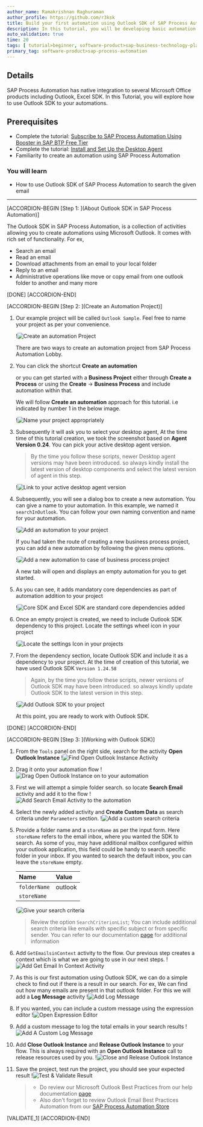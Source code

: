 ```yaml
---
author_name: Ramakrishnan Raghuraman
author_profile: https://github.com/r3ksk
title: Build your first automation using Outlook SDK of SAP Process Automation
description: In this tutorial, you will be developing basic automation using Outlook SDK of SAP Process Automation. In the end, by using the activities in this Outlook SDK, you will know how to search outlook inbox or a specific email folder and download any attachments found in the email context to a specific local folder.
auto_validation: true
time: 20
tags: [ tutorial>beginner, software-product>sap-business-technology-platform, tutorial>free-tier]
primary_tag: software-product>sap-process-automation
---
```


## Details
SAP Process Automation has native integration to several Microsoft Office products including Outlook, Excel SDK. In this Tutorial, you will explore how to use Outlook SDK to your automations.

## Prerequisites

- Complete the tutorial: [Subscribe to SAP Process Automation Using Booster in SAP BTP Free Tier](spa-subscribe-booster)
- Complete the tutorial: [Install and Set Up the Desktop Agent](spa-setup-desktop-agent)
- Familiarity to create an automation using SAP Process Automation

### You will learn

  - How to use Outlook SDK of SAP Process Automation to search the given email

---

[ACCORDION-BEGIN [Step 1: ](About Outlook SDK in SAP Process Automation)]

The Outlook SDK in SAP Process Automation, is a collection of activities allowing you to create automations using Microsoft Outlook.
It comes with rich set of functionality. For ex,

- Search an email
- Read an email
- Download attachments from an email to your local folder
- Reply to an email
- Administrative operations like move or copy email from one outlook folder to another and many more

[DONE]
[ACCORDION-END]

[ACCORDION-BEGIN [Step 2: ](Create an Automation Project)]

1.  Our example project will be called `Outlook Sample`. Feel free to name your project as per your convenience.

    !![Create an automation Project](01-CreateNewProject.png)

    There are two ways to create an automation project from SAP Process Automation Lobby.

2.  You can click the shortcut **Create an automation**

    or you can get started with a **Business Project** either through **Create a Process** or using the **Create** -> **Business Process** and include automation within that.

    We will follow **Create an automation** approach for this tutorial. i.e indicated by number 1 in the below image.

    !![Name your project appropriately](02-CreateAutomationProject.png)

3.  Subsequently it will ask you to select your desktop agent, At the time time of this tutorial creation, we took the screenshot based on  **Agent Version 0.24**. You can pick your active desktop agent version.

    > By the time you follow these scripts, newer Desktop agent versions may have been introduced. so always kindly install the latest version of desktop components and select the latest version of agent in this step.

    !![Link to your active desktop agent version](03-SelectAgentVersion.png)

4.  Subsequently, you will see a dialog box to create a new automation. You can give a name to your automation. In this example, we named it `searchInOutlook`. You can follow your own naming convention and name for your automation.

    !![Add an automation to your project](04-CreateNewAutomation.png)

    If you had taken the route of creating a new business process project, you can add a new automation by following the given menu options.

    !![Add a new automation to case of business process project](05-AddNewAutomationToTheProject.png)

    A new tab will open and displays an empty automation for you to get started.

5.  As you can see, it adds mandatory core dependencies as part of automation addition to your project

    !![Core SDK and Excel SDK are standard core dependencies added](06-CoreDependencies.png)

6.  Once an empty project is created, we need to include Outlook SDK dependency to this project. Locate the settings wheel icon in your project

    !![Locate the settings Icon in your projects](07-SettingsIcon.png)

7.  From the dependency section, locate Outlook SDK and include it as a dependency to your project. At the time of creation of this tutorial, we have used Outlook SDK `Version 1.24.58`

    > Again, by the time you follow these scripts, newer versions of Outlook SDK may have been introduced. so always kindly update Outlook SDK to the latest version in this step.

    !![Add Outlook SDK to your project](08-AddOutlookSDK.png)

    At this point, you are ready to work with Outlook SDK.

[DONE]
[ACCORDION-END]

[ACCORDION-BEGIN [Step 3: ](Working with Outlook SDK)]

1.  From the `Tools` panel on the right side, search for the activity **Open Outlook Instance**
    !![Find Open Outlook Instance Activity](09-OpenOutlookInstance.png)

2.  Drag it onto your automation flow
    !![Drag Open Outlook Instance on to your automation](10-AddOpenOutlookInstance.png)

3.  First we will attempt a simple folder search. so locate **Search Email** activity and add it to the flow
    !![Add Search Email Activity to the automation](11-AddSearchEmailActivity.png)

4.  Select the newly added activity and **Create Custom Data** as search criteria under `Parameters` section.
    !![Add a custom search criteria](12-SearchEmailCustomCriteria.png)

5.  Provide a folder name and a `storeName` as per the input form. Here `storeName` refers to the email inbox, where you wanted the SDK to search. As some of you, may have additional mailbox configured within your outlook application, this field could be handy to search specific folder in your inbox. If you wanted to search the default inbox, you can leave the `storeName` empty.

    | Name         | Value
    | :------------| :---------------
    | `folderName` | outlook
    | `storeName`  | <your email id>

    !![Give your search criteria](13-EnterCustomSearchCriteria.png)

    > Review the option `SearchCriterionList`; You can include additional search criteria like emails with specific subject or from specific sender. You can refer to our documentation [page](https://help.sap.com/docs/IRPA/8e71b41b9ea043c8bccee01a10d6ba72/2ea6c87f0bef430f9aed40eb824576bc.html) for additional information

6.  Add `GetEmailsinContext` activity to the flow. Our previous step creates a context which is what we are going to use in our next steps.
    !![Add Get Email In Context Activity](14-AddGetEmailsInContext.png)

7.  As this is our first automation using Outlook SDK, we can do a simple check to find out if there is a result in our search. For ex, We can find out how many emails are present in that outlook folder. For this we will add a **Log Message** activity
    !![Add Log Message](15-LogTotalEmailsInSearchResult.png)

8.  If you wanted, you can include a custom message using the expression editor
    !![Open Expression Editor](16-OpenExpressionEditor.png)

9.  Add a custom message to log the total emails in your search results
    !![Add A Custom Log Message](17-LogTotalEmailsAsCustomMessage.png)

10. Add **Close Outlook Instance** and **Release Outlook Instance** to your flow. This is always required with an **Open Outlook Instance** call to release resources used by you.
    !![Close and Release Outlook Instance](18-ReleaseOutlookInstance.png)

11. Save the project, test run the project, you should see your expected result
    !![Test & Validate Result](19-SearchResultInTest.png)

    > - Do review our Microsoft Outlook Best Practices from our help documentation [page](https://help.sap.com/docs/IRPA/8e71b41b9ea043c8bccee01a10d6ba72/5a48c81502db40b08e4aac866e04592a.html)
    > - Also don't forget to review Outlook Email Best Practices Automation from our [SAP Process Automation Store](https://irpa.store.sap.com/#/package/a4c61c62-356e-4165-bdcb-bef08e236cf5)

[VALIDATE_1]
[ACCORDION-END]
